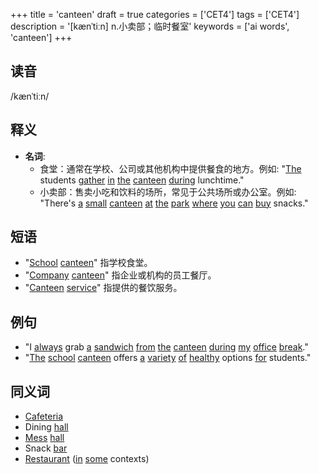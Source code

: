 +++
title = 'canteen'
draft = true
categories = ['CET4']
tags = ['CET4']
description = '[kænˈtiːn] n.小卖部；临时餐室'
keywords = ['ai words', 'canteen']
+++

## 读音
/kænˈtiːn/

## 释义
- **名词**: 
    - 食堂：通常在学校、公司或其他机构中提供餐食的地方。例如: "[The](/zh/post/the/) students [gather](/zh/post/gather/) [in](/zh/post/in/) [the](/zh/post/the/) [canteen](/zh/post/canteen/) [during](/zh/post/during/) lunchtime."
    - 小卖部：售卖小吃和饮料的场所，常见于公共场所或办公室。例如: "There's [a](/zh/post/a/) [small](/zh/post/small/) [canteen](/zh/post/canteen/) [at](/zh/post/at/) [the](/zh/post/the/) [park](/zh/post/park/) [where](/zh/post/where/) [you](/zh/post/you/) [can](/zh/post/can/) [buy](/zh/post/buy/) snacks."

## 短语
- "[School](/zh/post/school/) [canteen](/zh/post/canteen/)" 指学校食堂。
- "[Company](/zh/post/company/) [canteen](/zh/post/canteen/)" 指企业或机构的员工餐厅。
- "[Canteen](/zh/post/canteen/) [service](/zh/post/service/)" 指提供的餐饮服务。

## 例句
- "I [always](/zh/post/always/) grab [a](/zh/post/a/) [sandwich](/zh/post/sandwich/) [from](/zh/post/from/) [the](/zh/post/the/) [canteen](/zh/post/canteen/) [during](/zh/post/during/) [my](/zh/post/my/) [office](/zh/post/office/) [break](/zh/post/break/)."
- "[The](/zh/post/the/) [school](/zh/post/school/) [canteen](/zh/post/canteen/) offers [a](/zh/post/a/) [variety](/zh/post/variety/) [of](/zh/post/of/) [healthy](/zh/post/healthy/) options [for](/zh/post/for/) students."

## 同义词
- [Cafeteria](/zh/post/cafeteria/)
- Dining [hall](/zh/post/hall/)
- [Mess](/zh/post/mess/) [hall](/zh/post/hall/)
- Snack [bar](/zh/post/bar/)
- [Restaurant](/zh/post/restaurant/) ([in](/zh/post/in/) [some](/zh/post/some/) contexts)
